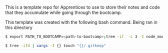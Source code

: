 This is a template repo for Apprentices to use to store their notes and code that they accumulate while going through the bootcamp.

This template was created with the following bash command. Being ran in this directory

```bash
$ export PATH_TO_BOOTCAMP=<path-to-bootcamp>;tree -if  -L 3 -I node_modules $PATH_TO_BOOTCAMP | rg "docs.*\.md$" | rg --invert-match "addendum|_sidebar|README" | sed "s|^$PATH_TO_BOOTCAMP/docs/||" | sed 's|.md||' | xargs mkdir -p

$ tree -ifd | xargs -I {} touch "{}/.gitkeep"
```
